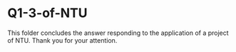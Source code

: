 # Q1-3-of-NTU
This folder concludes the answer responding to the application of a project of NTU. Thank you for your attention.
